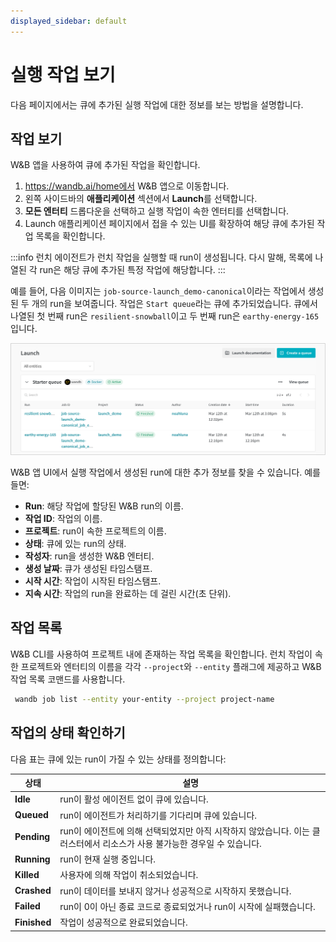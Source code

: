 ```yaml
---
displayed_sidebar: default
---
```


# 실행 작업 보기

다음 페이지에서는 큐에 추가된 실행 작업에 대한 정보를 보는 방법을 설명합니다.

## 작업 보기

W&B 앱을 사용하여 큐에 추가된 작업을 확인합니다.

1. https://wandb.ai/home에서 W&B 앱으로 이동합니다.
2. 왼쪽 사이드바의 **애플리케이션** 섹션에서 **Launch**를 선택합니다.
3. **모든 엔터티** 드롭다운을 선택하고 실행 작업이 속한 엔터티를 선택합니다.
4. Launch 애플리케이션 페이지에서 접을 수 있는 UI를 확장하여 해당 큐에 추가된 작업 목록을 확인합니다.

:::info
런치 에이전트가 런치 작업을 실행할 때 run이 생성됩니다. 다시 말해, 목록에 나열된 각 run은 해당 큐에 추가된 특정 작업에 해당합니다.
:::

예를 들어, 다음 이미지는 `job-source-launch_demo-canonical`이라는 작업에서 생성된 두 개의 run을 보여줍니다. 작업은 `Start queue`라는 큐에 추가되었습니다. 큐에서 나열된 첫 번째 run은 `resilient-snowball`이고 두 번째 run은 `earthy-energy-165`입니다.


![](/images/launch/launch_jobs_status.png)

W&B 앱 UI에서 실행 작업에서 생성된 run에 대한 추가 정보를 찾을 수 있습니다. 예를 들면:
   - **Run**: 해당 작업에 할당된 W&B run의 이름.
   - **작업 ID**: 작업의 이름.
   - **프로젝트**: run이 속한 프로젝트의 이름.
   - **상태**: 큐에 있는 run의 상태.
   - **작성자**: run을 생성한 W&B 엔터티.
   - **생성 날짜**: 큐가 생성된 타임스탬프.
   - **시작 시간**: 작업이 시작된 타임스탬프.
   - **지속 시간**: 작업의 run을 완료하는 데 걸린 시간(초 단위).

## 작업 목록
W&B CLI를 사용하여 프로젝트 내에 존재하는 작업 목록을 확인합니다. 런치 작업이 속한 프로젝트와 엔터티의 이름을 각각 `--project`와 `--entity` 플래그에 제공하고 W&B 작업 목록 코맨드를 사용합니다.

```bash
 wandb job list --entity your-entity --project project-name
```

## 작업의 상태 확인하기

다음 표는 큐에 있는 run이 가질 수 있는 상태를 정의합니다:


| 상태 | 설명 |
| --- | --- |
| **Idle** | run이 활성 에이전트 없이 큐에 있습니다. |
| **Queued** | run이 에이전트가 처리하기를 기다리며 큐에 있습니다. |
| **Pending** | run이 에이전트에 의해 선택되었지만 아직 시작하지 않았습니다. 이는 클러스터에서 리소스가 사용 불가능한 경우일 수 있습니다. |
| **Running** | run이 현재 실행 중입니다. |
| **Killed** | 사용자에 의해 작업이 취소되었습니다. |
| **Crashed** | run이 데이터를 보내지 않거나 성공적으로 시작하지 못했습니다. |
| **Failed** | run이 0이 아닌 종료 코드로 종료되었거나 run이 시작에 실패했습니다. |
| **Finished** | 작업이 성공적으로 완료되었습니다. |